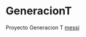 # GeneracionT
Proyecto Generacion T
[messi](https://www.fcbarcelona.com/photo-resources/2022/08/02/ae5252d1-b79b-4950-9e34-6e67fac09bb0/LeoMessi20092010_pic_fcb-arsenal62.jpg?width=1200&height=750)
